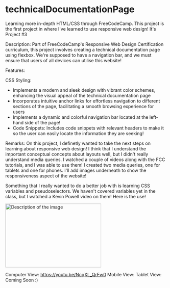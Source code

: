 # technicalDocumentationPage
Learning more in-depth HTML/CSS through FreeCodeCamp. This project is the first project in where I've learned to use responsive web design! It's Project #3

Description: Part of FreeCodeCamp's Responsive Web Design Certification curriculum, this project involves creating a technical documentation page using flexbox. We're supposed to have a navigation bar, and we must ensure that users of all devices can utilise this website!

Features:

CSS Styling:
- Implements a modern and sleek design with vibrant color schemes, enhancing the visual appeal of the technical documentation page
- Incorporates intuitive anchor links for effortless navigation to different sections of the page, facilitating a smooth browsing experience for users
- Implements a dynamic and colorful navigation bar located at the left-hand side of the page!
- Code Snippets: Includes code snippets with relevant headers to make it so the user can easily locate the information they are seeking!
  
Remarks: On this project, I definetly wanted to take the next steps on learning about responsive web design! I think that I understand the important conceptual concepts about layouts well, but I didn't really understand media queries. I watched a couple of videos along with the FCC tutorials, and I was able to use them!
I created two media queries, one for tablets and one for phones. I'll add images underneath to show the responsiveness aspect of the website!

Something that I really wanted to do a better job with is learning CSS variables and pseudoselectors. We haven't covered variables yet in the class, but I watched a Kevin Powell video on them! Here is the use!

<img src="https://github.com/AravArora05/technicalDocumentationProject/assets/81041030/1da09305-640b-4266-a816-d205d23e1dc3" alt="Description of the image" width="300" height="200" style="display: block;">

Computer View: https://youtu.be/NcqXL_QrFw0
Mobile View: 
Tablet View: Coming Soon :)

